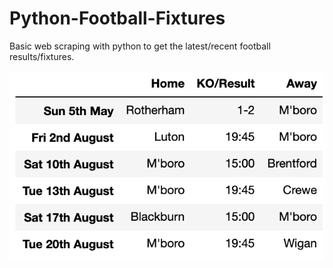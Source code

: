 # Python-Football-Fixtures
Basic web scraping with python to get the latest/recent football results/fixtures.

<img src='screenshot.png'>
